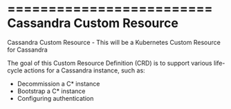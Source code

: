 =========================
Cassandra Custom Resource
=========================

Cassandra Custom Resource -  This will be a Kubernetes Custom Resource for Cassandra

The goal of this Custom Resource Definition (CRD) is to support various life-cycle actions
for a Cassandra instance, such as:

- Decommission a C* instance
- Bootstrap a C* instance
- Configuring authentication
